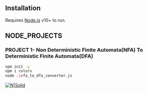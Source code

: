 
## Installation
Requires [Node.js](https://nodejs.org/) v10+ to run.


## NODE_PROJECTS


### PROJECT 1- Non Deterministic Finite Automata(NFA) To Deterministic Finite Automata(DFA)

```sh
npm init -y
npm i colors
node .\nfa_to_dfa_converter.js
```

[![N|Solid](https://i.ibb.co/YX8xN8b/screenshot.png)](https://nodesource.com/products/nsolid)
